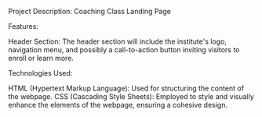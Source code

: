Project Description: Coaching Class Landing Page

Features:

Header Section: The header section will include the institute's logo, navigation menu, and possibly a call-to-action button inviting visitors to enroll or learn more.

Technologies Used:

HTML (Hypertext Markup Language): Used for structuring the content of the webpage.
CSS (Cascading Style Sheets): Employed to style and visually enhance the elements of the webpage, ensuring a cohesive design.
